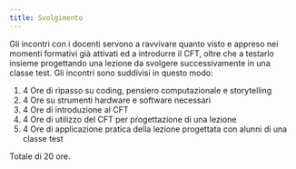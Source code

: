 ```yaml
---
title: Svolgimento
---
```


Gli incontri con i docenti servono a ravvivare quanto visto e appreso nei momenti formativi già attivati ed a introdurre il CFT, oltre che a testarlo insieme progettando una lezione da svolgere successivamente in una classe test. Gli incontri sono suddivisi in questo modo:

1. 4 Ore di ripasso su coding, pensiero computazionale e storytelling
2. 4 Ore su strumenti hardware e software necessari
3. 4 Ore di introduzione al CFT
4. 4 Ore di utilizzo del CFT per progettazione di una lezione
5. 4 Ore di applicazione pratica della lezione progettata con alunni di una classe test


Totale di 20 ore.
